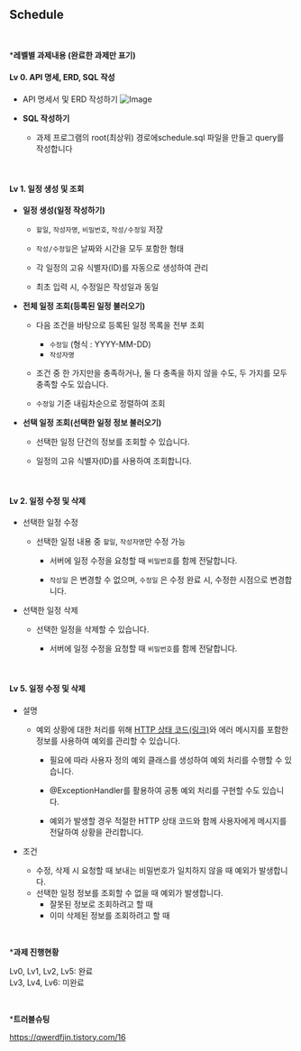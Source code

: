 ## Schedule

<br>

***레벨별 과제내용 (완료한 과제만 표기)**

#### Lv 0. API 명세, ERD, SQL 작성

- API 명세서 및 ERD 작성하기
![Image](https://github.com/user-attachments/assets/fed43b6b-5d6b-4d13-a84f-b594f66ad607)

- **SQL 작성하기**

  - 과제 프로그램의 root(최상위) 경로에schedule.sql 파일을 만들고 query를 작성합니다

    <br>

#### Lv 1. 일정 생성 및 조회

- **일정 생성(일정 작성하기)**

  - `할일`, `작성자명`, `비밀번호`, `작성/수정일` 저장
  - `작성/수정일`은 날짜와 시간을 모두 포함한 형태

  - 각 일정의 고유 식별자(ID)를 자동으로 생성하여 관리

  - 최초 입력 시, 수정일은 작성일과 동일

- **전체 일정 조회(등록된 일정 불러오기)**

  - 다음 조건을 바탕으로 등록된 일정 목록을 전부 조회

    - `수정일` (형식 : YYYY-MM-DD)
    - `작성자명`

  - 조건 중 한 가지만을 충족하거나, 둘 다 충족을 하지 않을 수도, 두 가지를 모두 충족할 수도 있습니다.

  - `수정일` 기준 내림차순으로 정렬하여 조회

- **선택 일정 조회(선택한 일정 정보 불러오기)**

  - 선택한 일정 단건의 정보를 조회할 수 있습니다.

  - 일정의 고유 식별자(ID)를 사용하여 조회합니다.

    <br>

#### Lv 2. 일정 수정 및 삭제

- 선택한 일정 수정
  - 선택한 일정 내용 중  `할일`, `작성자명`만 수정 가능
    - 서버에 일정 수정을 요청할 때 `비밀번호`를 함께 전달합니다.
    
    - `작성일` 은 변경할 수 없으며, `수정일` 은 수정 완료 시, 수정한 시점으로 변경합니다.
  
- 선택한 일정 삭제
  - 선택한 일정을 삭제할 수 있습니다.
    - 서버에 일정 수정을 요청할 때 `비밀번호`를 함께 전달합니다.
    
      <br>

#### Lv 5. 일정 수정 및 삭제

- 설명

  - 예외 상황에 대한 처리를 위해 [HTTP 상태 코드(링크)](https://developer.mozilla.org/ko/docs/Web/HTTP/Status)와 에러 메시지를 포함한 정보를 사용하여 예외를 관리할 수 있습니다.

    - 필요에 따라 사용자 정의 예외 클래스를 생성하여 예외 처리를 수행할 수 있습니다.

    - @ExceptionHandler를 활용하여 공통 예외 처리를 구현할 수도 있습니다.

    - 예외가 발생할 경우 적절한 HTTP 상태 코드와 함께 사용자에게 메시지를 전달하여 상황을 관리합니다.

- 조건

  - 수정, 삭제 시 요청할 때 보내는 비밀번호가 일치하지 않을 때 예외가 발생합니다.
  - 선택한 일정 정보를 조회할 수 없을 때 예외가 발생합니다.
    - 잘못된 정보로 조회하려고 할 때
    - 이미 삭제된 정보를 조회하려고 할 때

<br>

***과제 진행현황**

Lv0, Lv1, Lv2, Lv5: 완료
 <br>
Lv3, Lv4, Lv6: 미완료

<br>

***트러블슈팅**

https://qwerdfjin.tistory.com/16
